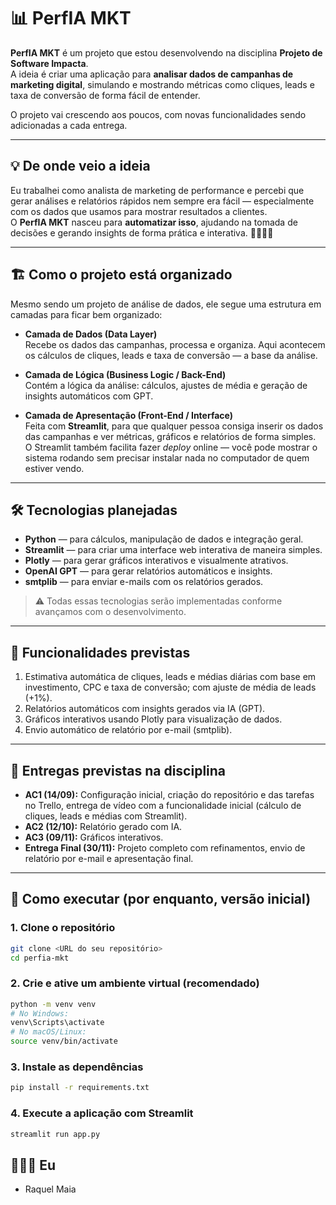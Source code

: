 # 📊 PerfIA MKT

**PerfIA MKT** é um projeto que estou desenvolvendo na disciplina **Projeto de Software Impacta**.  
A ideia é criar uma aplicação para **analisar dados de campanhas de marketing digital**, simulando e mostrando métricas como cliques, leads e taxa de conversão de forma fácil de entender.

O projeto vai crescendo aos poucos, com novas funcionalidades sendo adicionadas a cada entrega.

---

## 💡 De onde veio a ideia

Eu trabalhei como analista de marketing de performance e percebi que gerar análises e relatórios rápidos nem sempre era fácil — especialmente com os dados que usamos para mostrar resultados a clientes.  
O **PerfIA MKT** nasceu para **automatizar isso**, ajudando na tomada de decisões e gerando insights de forma prática e interativa. 💜👩🏽‍💻

---

## 🏗 Como o projeto está organizado

Mesmo sendo um projeto de análise de dados, ele segue uma estrutura em camadas para ficar bem organizado:

- **Camada de Dados (Data Layer)**  
  Recebe os dados das campanhas, processa e organiza. Aqui acontecem os cálculos de cliques, leads e taxa de conversão — a base da análise.

- **Camada de Lógica (Business Logic / Back-End)**  
  Contém a lógica da análise: cálculos, ajustes de média e geração de insights automáticos com GPT.

- **Camada de Apresentação (Front-End / Interface)**  
  Feita com **Streamlit**, para que qualquer pessoa consiga inserir os dados das campanhas e ver métricas, gráficos e relatórios de forma simples.  
  O Streamlit também facilita fazer *deploy* online — você pode mostrar o sistema rodando sem precisar instalar nada no computador de quem estiver vendo.

---

## 🛠 Tecnologias planejadas

- **Python** — para cálculos, manipulação de dados e integração geral.  
- **Streamlit** — para criar uma interface web interativa de maneira simples.  
- **Plotly** — para gerar gráficos interativos e visualmente atrativos.  
- **OpenAI GPT** — para gerar relatórios automáticos e insights.
- **smtplib** — para enviar e-mails com os relatórios gerados.

> ⚠️ Todas essas tecnologias serão implementadas conforme avançamos com o desenvolvimento.

---

## 📐 Funcionalidades previstas

1. Estimativa automática de cliques, leads e médias diárias com base em investimento, CPC e taxa de conversão; com ajuste de média de leads (+1%).  
2. Relatórios automáticos com insights gerados via IA (GPT).  
3. Gráficos interativos usando Plotly para visualização de dados.  
4. Envio automático de relatório por e-mail (smtplib).

---

## 📅 Entregas previstas na disciplina

- **AC1 (14/09):** Configuração inicial, criação do repositório e das tarefas no Trello, entrega de vídeo com a funcionalidade inicial (cálculo de cliques, leads e médias com Streamlit).  
- **AC2 (12/10):** Relatório gerado com IA.  
- **AC3 (09/11):** Gráficos interativos.  
- **Entrega Final (30/11):** Projeto completo com refinamentos, envio de relatório por e-mail e apresentação final.

---

## 🚀 Como executar (por enquanto, versão inicial)

### 1. Clone o repositório
```bash
git clone <URL do seu repositório>
cd perfia-mkt
```
### 2. Crie e ative um ambiente virtual (recomendado)
```bash
python -m venv venv
# No Windows:
venv\Scripts\activate
# No macOS/Linux:
source venv/bin/activate
```
### 3. Instale as dependências
```bash
pip install -r requirements.txt
```
### 4. Execute a aplicação com Streamlit
```bash
streamlit run app.py
```
## 👩🏽‍💻 Eu 

- Raquel Maia